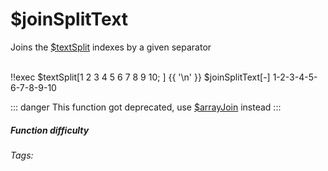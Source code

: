 # $joinSplitText
Joins the [$textSplit](.../textSplit/textSplit.md) indexes by a given separator 

<br/>
<discord-messages>
	<discord-message :bot="false" role-color="#ffcc9a" author="Member">
        <DiscordMarkdown>
	        !!exec $textSplit[1 2 3 4 5 6 7 8 9 10; ]
            {{ '\n' }}
            $joinSplitText[-]
		</DiscordMarkdown>
	</discord-message>
	<discord-message :bot="true" role-color="#0099ff" author="Custom Command" avatar="https://media.discordapp.net/avatars/725721249652670555/781224f90c3b841ba5b40678e032f74a.webp">
		1-2-3-4-5-6-7-8-9-10
	</discord-message>
</discord-messages>

::: danger
This function got deprecated, use [$arrayJoin](./../Array/arrayJoin.md) instead 
:::

##### Function difficulty <Badge type="warning" text="Medium" vertical="middle" /> 
###### Tags: <Badge type="tip" text="split text" vertical="middle" /> <Badge type="tip" text="Add" vertical="middle" />